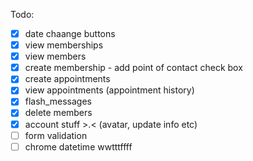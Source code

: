 Todo:

- [x] date chaange buttons
- [x] view memberships
- [x] view members
- [x] create membership
		- add point of contact check box
- [x] create appointments
- [x] view appointments (appointment history)
- [x] flash_messages
- [x] delete members
- [x] account stuff >.< (avatar, update info etc)
- [ ] form validation
- [ ] chrome datetime wwtttffff